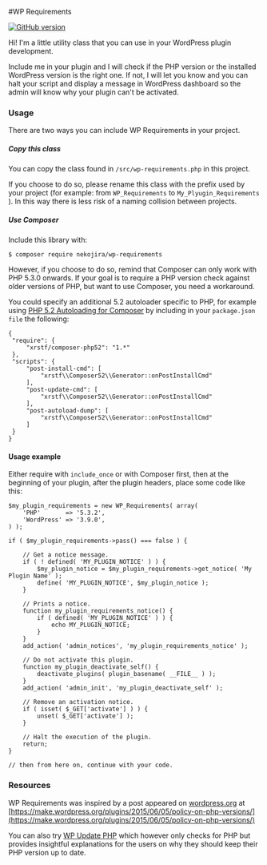#WP Requirements

[![GitHub version](https://badge.fury.io/gh/nekojira%2Fwp-requirements.svg)](http://badge.fury.io/gh/nekojira%2Fwp-requirements)

Hi! I'm a little utility class that you can use in your WordPress plugin development.

Include me in your plugin and I will check if the PHP version or the installed WordPress version is the right one. If not, I will let you know and you can halt your script and display a message in WordPress dashboard so the admin will know why your plugin can't be activated.

### Usage

There are two ways you can include WP Requirements in your project.

##### Copy this class

You can copy the class found in `/src/wp-requirements.php` in this project.

If you choose to do so, please rename this class with the prefix used by your project (for example: from `WP_Requirements` to `My_Plyugin_Requirements` ). In this way there is less risk of a naming collision between projects.
 
##### Use Composer

Include this library with:

    $ composer require nekojira/wp-requirements
        
However, if you choose to do so, remind that Composer can only work with PHP 5.3.0 onwards. If your goal is to require a PHP version check against older versions of PHP, but want to use Composer, you need a workaround.
 
You could specify an additional 5.2 autoloader specific to PHP, for example using [PHP 5.2 Autoloading for Composer](https://bitbucket.org/xrstf/composer-php52) by including in your `package.json file` the following:
 
	{
	 "require": {
		 "xrstf/composer-php52": "1.*"
	 },
	 "scripts": {
		 "post-install-cmd": [
			 "xrstf\\Composer52\\Generator::onPostInstallCmd"
		 ],
		 "post-update-cmd": [
			 "xrstf\\Composer52\\Generator::onPostInstallCmd"
		 ],
		 "post-autoload-dump": [
			 "xrstf\\Composer52\\Generator::onPostInstallCmd"
		 ]
	 }
	}
 
#### Usage example

Either require with `include_once` or with Composer first, then at the beginning of your plugin, after the plugin headers, place some code like this:
	
	$my_plugin_requirements = new WP_Requirements( array(
		'PHP'       => '5.3.2',
		'WordPress' => '3.9.0',
	) );
	
	if ( $my_plugin_requirements->pass() === false ) {
	
	    // Get a notice message.
		if ( ! defined( 'MY_PLUGIN_NOTICE' ) ) {
			$my_plugin_notice = $my_plugin_requirements->get_notice( 'My Plugin Name' );
			define( 'MY_PLUGIN_NOTICE', $my_plugin_notice );
		}
		
		// Prints a notice.
		function my_plugin_requirements_notice() {
			if ( defined( 'MY_PLUGIN_NOTICE' ) ) {
				echo MY_PLUGIN_NOTICE;
			}
		}
		add_action( 'admin_notices', 'my_plugin_requirements_notice' );
	
	    // Do not activate this plugin.
		function my_plugin_deactivate_self() {
			deactivate_plugins( plugin_basename( __FILE__ ) );
		}
		add_action( 'admin_init', 'my_plugin_deactivate_self' );
	
	    // Remove an activation notice.
		if ( isset( $_GET['activate'] ) ) {
			unset( $_GET['activate'] );
		}
	
	    // Halt the execution of the plugin.
		return;
	}
	
	// then from here on, continue with your code.

### Resources

WP Requirements was inspired by a post appeared on [wordpress.org](https://wordpress.org) at
[https://make.wordpress.org/plugins/2015/06/05/policy-on-php-versions/](https://make.wordpress.org/plugins/2015/06/05/policy-on-php-versions/)

You can also try [WP Update PHP](https://github.com/WPupdatePHP/wp-update-php) which however only checks for PHP but provides insightful explanations for the users on why they should keep their PHP version up to date.	
